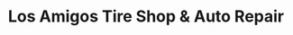 ---
title: "Los Amigos Tire Shop & Auto Repair"
url: /westminster/los-amigos-tire-shop-und-auto-repair/
shop: Reifen
---